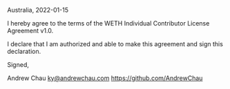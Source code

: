 Australia, 2022-01-15

I hereby agree to the terms of the WETH Individual Contributor License
Agreement v1.0.

I declare that I am authorized and able to make this agreement and sign this
declaration.

Signed,

Andrew Chau ky@andrewchau.com https://github.com/AndrewChau
